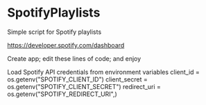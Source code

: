 # SpotifyPlaylists
Simple script for Spotify playlists

https://developer.spotify.com/dashboard

Create app; edit these lines of code; and enjoy

Load Spotify API credentials from environment variables
client_id = os.getenv("SPOTIFY_CLIENT_ID")
client_secret = os.getenv("SPOTIFY_CLIENT_SECRET")
redirect_uri = os.getenv("SPOTIFY_REDIRECT_URI",)  
